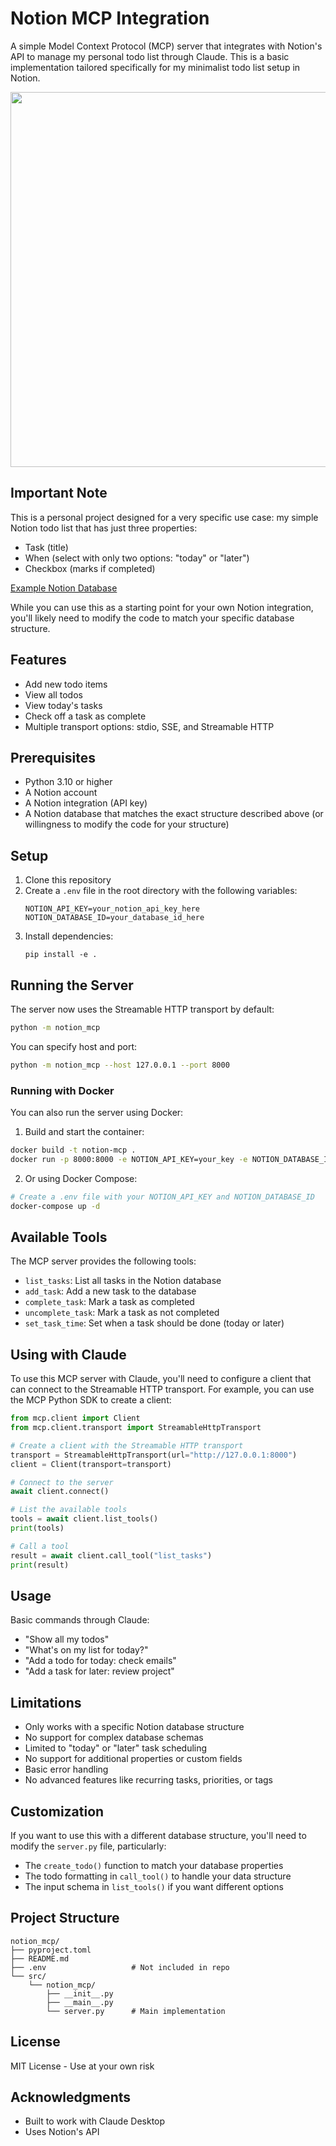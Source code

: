 # Notion MCP Integration

A simple Model Context Protocol (MCP) server that integrates with Notion's API to manage my personal todo list through Claude. This is a basic implementation tailored specifically for my minimalist todo list setup in Notion.

<p align="center">
  <img src="assets/demo.gif" width="600"/>
</p>

## Important Note

This is a personal project designed for a very specific use case: my simple Notion todo list that has just three properties:
- Task (title)
- When (select with only two options: "today" or "later")
- Checkbox (marks if completed)

[Example Notion Database](https://danhilse.notion.site/14e5549555a08078afb5ed5d374bb656?v=14e5549555a081f9b5a4000cdf952cb9&pvs=4)

While you can use this as a starting point for your own Notion integration, you'll likely need to modify the code to match your specific database structure.

## Features

- Add new todo items
- View all todos
- View today's tasks
- Check off a task as complete
- Multiple transport options: stdio, SSE, and Streamable HTTP

## Prerequisites

- Python 3.10 or higher
- A Notion account
- A Notion integration (API key)
- A Notion database that matches the exact structure described above (or willingness to modify the code for your structure)

## Setup

1. Clone this repository
2. Create a `.env` file in the root directory with the following variables:
   ```
   NOTION_API_KEY=your_notion_api_key_here
   NOTION_DATABASE_ID=your_database_id_here
   ```
3. Install dependencies:
   ```
   pip install -e .
   ```

## Running the Server

The server now uses the Streamable HTTP transport by default:

```bash
python -m notion_mcp
```

You can specify host and port:

```bash
python -m notion_mcp --host 127.0.0.1 --port 8000
```

### Running with Docker

You can also run the server using Docker:

1. Build and start the container:

```bash
docker build -t notion-mcp .
docker run -p 8000:8000 -e NOTION_API_KEY=your_key -e NOTION_DATABASE_ID=your_db_id notion-mcp
```

2. Or using Docker Compose:

```bash
# Create a .env file with your NOTION_API_KEY and NOTION_DATABASE_ID
docker-compose up -d
```

## Available Tools

The MCP server provides the following tools:

- `list_tasks`: List all tasks in the Notion database
- `add_task`: Add a new task to the database
- `complete_task`: Mark a task as completed
- `uncomplete_task`: Mark a task as not completed
- `set_task_time`: Set when a task should be done (today or later)

## Using with Claude

To use this MCP server with Claude, you'll need to configure a client that can connect to the Streamable HTTP transport. For example, you can use the MCP Python SDK to create a client:

```python
from mcp.client import Client
from mcp.client.transport import StreamableHttpTransport

# Create a client with the Streamable HTTP transport
transport = StreamableHttpTransport(url="http://127.0.0.1:8000")
client = Client(transport=transport)

# Connect to the server
await client.connect()

# List the available tools
tools = await client.list_tools()
print(tools)

# Call a tool
result = await client.call_tool("list_tasks")
print(result)
```

## Usage

Basic commands through Claude:
- "Show all my todos"
- "What's on my list for today?"
- "Add a todo for today: check emails"
- "Add a task for later: review project"

## Limitations

- Only works with a specific Notion database structure
- No support for complex database schemas
- Limited to "today" or "later" task scheduling
- No support for additional properties or custom fields
- Basic error handling
- No advanced features like recurring tasks, priorities, or tags

## Customization

If you want to use this with a different database structure, you'll need to modify the `server.py` file, particularly:
- The `create_todo()` function to match your database properties
- The todo formatting in `call_tool()` to handle your data structure
- The input schema in `list_tools()` if you want different options

## Project Structure
```
notion_mcp/
├── pyproject.toml
├── README.md
├── .env                   # Not included in repo
└── src/
    └── notion_mcp/
        ├── __init__.py
        ├── __main__.py
        └── server.py      # Main implementation
```

## License

MIT License - Use at your own risk

## Acknowledgments

- Built to work with Claude Desktop
- Uses Notion's API

